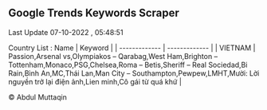 

## Google Trends Keywords Scraper 
 
Last Update 07-10-2022 , 05:48:51

Country List :
 Name  | Keyword |
| ------------- | ------------- |
| VIETNAM | Passion,Arsenal vs,Olympiakos – Qarabag,West Ham,Brighton – Tottenham,Monaco,PSG,Chelsea,Roma – Betis,Sheriff – Real Sociedad,Bi Rain,Bình An,MC,Thái Lan,Man City – Southampton,Pewpew,LMHT,Mười: Lời nguyền trở lại điện ảnh,Lien minh,Cô gái từ quá khứ |



© Abdul Muttaqin 
